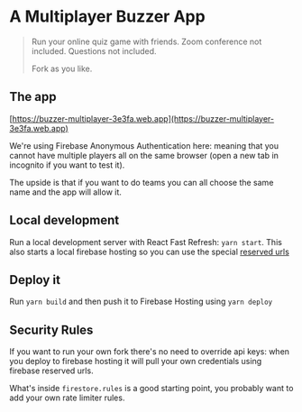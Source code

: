 # A Multiplayer Buzzer App

> Run your online quiz game with friends. Zoom conference not included. Questions not included.
>
> Fork as you like.

## The app

[https://buzzer-multiplayer-3e3fa.web.app](https://buzzer-multiplayer-3e3fa.web.app)

We're using Firebase Anonymous Authentication here: meaning that you cannot have multiple players all on the same
browser (open a new tab in incognito if you want to test it).

The upside is that if you want to do teams you can all choose the same name and the app will allow it.

## Local development

Run a local development server with React Fast Refresh: `yarn start`. This also starts a local firebase hosting so you can use the special [reserved urls](https://firebase.google.com/docs/web/setup#from-hosting-urls)

## Deploy it

Run `yarn build` and then push it to Firebase Hosting using `yarn deploy`

## Security Rules

If you want to run your own fork there's no need to override api keys: when you deploy to firebase hosting it will pull your own credentials using firebase reserved urls.

What's inside `firestore.rules` is a good starting point, you probably want to add your own rate limiter rules.
